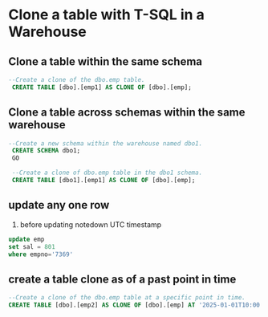 # Clone a table with T-SQL in a Warehouse
## Clone a table within the same schema

``` sql
--Create a clone of the dbo.emp table.
 CREATE TABLE [dbo].[emp1] AS CLONE OF [dbo].[emp];
```

## Clone a table across schemas within the same warehouse
``` sql
--Create a new schema within the warehouse named dbo1.
 CREATE SCHEMA dbo1;
 GO

 --Create a clone of dbo.emp table in the dbo1 schema.
 CREATE TABLE [dbo1].[emp1] AS CLONE OF [dbo].[emp];
```

## update any one row
1. before updating notedown UTC timestamp

``` sql
update emp
set sal = 801
where empno='7369'
```
## create a table clone as of a past point in time
``` sql
--Create a clone of the dbo.emp table at a specific point in time.   
CREATE TABLE [dbo].[emp2] AS CLONE OF [dbo].[emp] AT '2025-01-01T10:00:00.000';
```
